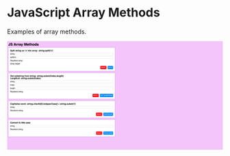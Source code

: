 # JavaScript Array Methods

Examples of array methods.

![Screen shot](/images/Screenshot_2020-02-04.png)